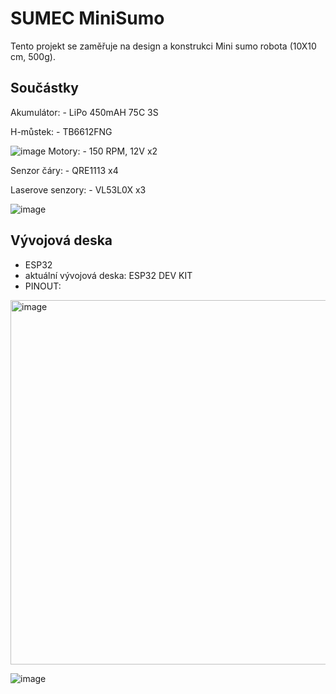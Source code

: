 # SUMEC MiniSumo
Tento projekt se zaměřuje na design a konstrukci Mini sumo robota (10X10 cm, 500g).

## Součástky
Akumulátor: - LiPo 450mAH 75C 3S

H-můstek: - TB6612FNG

![image](https://github.com/Balcarj/RoboCop/assets/120202417/d428edce-0110-4f3d-872b-86517cfe1f39)
Motory: - 150 RPM, 12V x2

Senzor čáry: - QRE1113 x4

Laserove senzory: - VL53L0X x3

![image](https://github.com/Balcarj/RoboCop/assets/120202417/961efc51-b523-499f-9c7b-6f78cc3e25a9)

## Vývojová deska
- ESP32
- aktuální vývojová deska: ESP32 DEV KIT
- PINOUT:
<img width="583" alt="image" src="https://github.com/Balcarj/RoboCop/assets/120202417/0a48480b-2006-40af-a8f0-d4dc24d26c9d">

![image](https://github.com/Balcarj/RoboCop/assets/120202417/4ce2e7c0-2c51-49bb-a4e9-0d59cccc6bc7)


